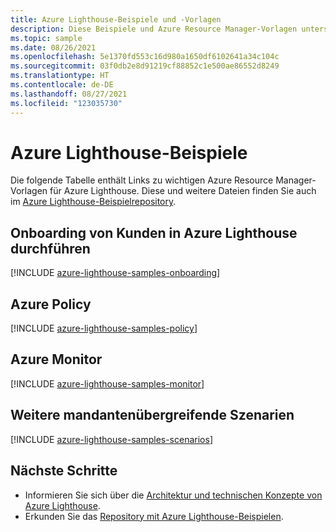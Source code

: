 ```yaml
---
title: Azure Lighthouse-Beispiele und -Vorlagen
description: Diese Beispiele und Azure Resource Manager-Vorlagen unterstützen Sie dabei, das Onboarding von Kunden durchzuführen und Azure Lighthouse-Szenarien zu unterstützen.
ms.topic: sample
ms.date: 08/26/2021
ms.openlocfilehash: 5e1370fd553c16d980a1650df6102641a34c104c
ms.sourcegitcommit: 03f0db2e8d91219cf88852c1e500ae86552d8249
ms.translationtype: HT
ms.contentlocale: de-DE
ms.lasthandoff: 08/27/2021
ms.locfileid: "123035730"
---
```

# <a name="azure-lighthouse-samples"></a>Azure Lighthouse-Beispiele

Die folgende Tabelle enthält Links zu wichtigen Azure Resource Manager-Vorlagen für Azure Lighthouse. Diese und weitere Dateien finden Sie auch im [Azure Lighthouse-Beispielrepository](https://github.com/Azure/Azure-Lighthouse-samples/).

## <a name="onboarding-customers-to-azure-lighthouse"></a>Onboarding von Kunden in Azure Lighthouse durchführen

[!INCLUDE [azure-lighthouse-samples-onboarding](../../../includes/azure-lighthouse-samples-onboarding.md)]

## <a name="azure-policy"></a>Azure Policy

[!INCLUDE [azure-lighthouse-samples-policy](../../../includes/azure-lighthouse-samples-policy.md)]

## <a name="azure-monitor"></a>Azure Monitor

[!INCLUDE [azure-lighthouse-samples-monitor](../../../includes/azure-lighthouse-samples-monitor.md)]

## <a name="additional-cross-tenant-scenarios"></a>Weitere mandantenübergreifende Szenarien

[!INCLUDE [azure-lighthouse-samples-scenarios](../../../includes/azure-lighthouse-samples-scenarios.md)]

## <a name="next-steps"></a>Nächste Schritte

- Informieren Sie sich über die [Architektur und technischen Konzepte von Azure Lighthouse](../concepts/architecture.md).
- Erkunden Sie das [Repository mit Azure Lighthouse-Beispielen](https://github.com/Azure/Azure-Lighthouse-samples/).
